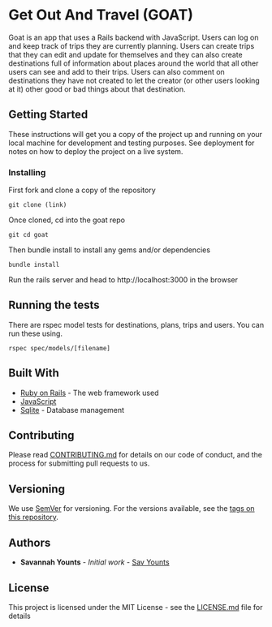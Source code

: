# Get Out And Travel (GOAT)

Goat is an app that uses a Rails backend with JavaScript. Users can log on and keep track of trips they are currently planning. Users can create trips that they can edit and update for themselves and they can also create destinations full of information about places around the world that all other users can see and add to their trips. Users can also comment on destinations they have not created to let the creator (or other users looking at it) other good or bad things about that destination.

## Getting Started

These instructions will get you a copy of the project up and running on your local machine for development and testing purposes. See deployment for notes on how to deploy the project on a live system.

### Installing

First fork and clone a copy of the repository

```
git clone (link)
```

Once cloned, cd into the goat repo

```
git cd goat
```

Then bundle install to install any gems and/or dependencies

```
bundle install
```

Run the rails server and head to http://localhost:3000 in the browser

## Running the tests

There are rspec model tests for destinations, plans, trips and users. You can run these using.

```
rspec spec/models/[filename]
```

## Built With

* [Ruby on Rails](https://rubyonrails.org/) - The web framework used
* [JavaScript](https://www.javascript.com/) 
* [Sqlite](https://www.sqlite.org/) - Database management

## Contributing

Please read [CONTRIBUTING.md](https://gist.github.com/PurpleBooth/b24679402957c63ec426) for details on our code of conduct, and the process for submitting pull requests to us.

## Versioning

We use [SemVer](http://semver.org/) for versioning. For the versions available, see the [tags on this repository](https://github.com/your/project/tags).

## Authors

* **Savannah Younts** - *Initial work* - [Sav Younts](https://github.com/savyounts)

## License

This project is licensed under the MIT License - see the [LICENSE.md](LICENSE.md) file for details
